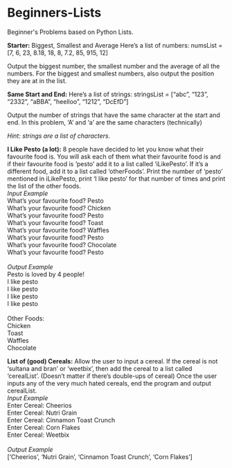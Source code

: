 # Beginners-Lists
Beginner's Problems based on Python Lists. 

**Starter:**
Biggest, Smallest and Average
Here’s a list of numbers: 
numsList = [7, 6, 23, 8.18, 18, 8, 7.2, 85, 915, 12]

Output the biggest number, the smallest number and the average of all the numbers. 
For the biggest and smallest numbers, also output the position they are at in the list. 

**Same Start and End:**
Here’s a list of strings:
stringsList = [“abc”, “123”, “2332”, “aBBA”, “heelloo”, “1212”, “DcEfD”]

Output the number of strings that have the same character at the start and end. 
In this problem, ‘A’ and ‘a’ are the same characters (technically)

*Hint: strings are a list of characters.*

**I Like Pesto (a lot):**
8 people have decided to let you know what their favourite food is. 
You will ask each of them what their favourite food is and if their favourite food is ‘pesto’ add it to a list called ‘iLikePesto’. 
If it’s a different food, add it to a list called ‘otherFoods’. 
Print the number of ‘pesto’ mentioned in iLikePesto, print ‘I like pesto’ for that number of times and print the list of the other foods. 
<br /> 
*Input Example*
<br />
What’s your favourite food? Pesto<br />
What’s your favourite food? Chicken<br />
What’s your favourite food? Pesto<br />
What’s your favourite food? Toast<br />
What’s your favourite food? Waffles<br />
What’s your favourite food? Pesto<br />
What’s your favourite food? Chocolate<br />
What’s your favourite food? Pesto<br />
<br />
*Output Example*<br />
Pesto is loved by 4 people!<br />
I like pesto<br />
I like pesto<br />
I like pesto<br />
I like pesto<br />
<br />
Other Foods:<br />
Chicken<br />
Toast<br />
Waffles<br />
Chocolate<br />



**List of (good) Cereals:**
Allow the user to input a cereal. 
If the cereal is not ‘sultana and bran’ or ‘weetbix’, then add the cereal to a list called ‘cerealList’. (Doesn’t matter if there’s double-ups of cereal)
Once the user inputs any of the very much hated cereals, end the program and output cerealList. 
<br /> 
*Input Example*
<br />
Enter Cereal: Cheerios <br />
Enter Cereal: Nutri Grain <br />
Enter Cereal: Cinnamon Toast Crunch <br />
Enter Cereal: Corn Flakes <br />
Enter Cereal: Weetbix <br />
<br />
*Output Example*<br />
[‘Cheerios’, ‘Nutri Grain’, ‘Cinnamon Toast Crunch’, ‘Corn Flakes’]